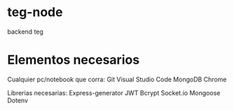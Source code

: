 # teg-node
backend teg

# Elementos necesarios
Cualquier pc/notebook que corra:
Git
Visual Studio Code
MongoDB
Chrome

Librerias necesarias:
Express-generator
JWT
Bcrypt
Socket.io
Mongoose
Dotenv
